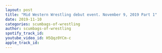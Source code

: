 ```yaml
---
layout: post
title: "Mid Western Wrestling debut event. November 9, 2019 Part 1"
date: 2019-11-10
categories: scumbags-of-wrestling
author: scumbags-of-wrestling
spotify_track_id: 
youtube_video_id: H5Qqz0YCm-c
apple_track_id: 
---
```

